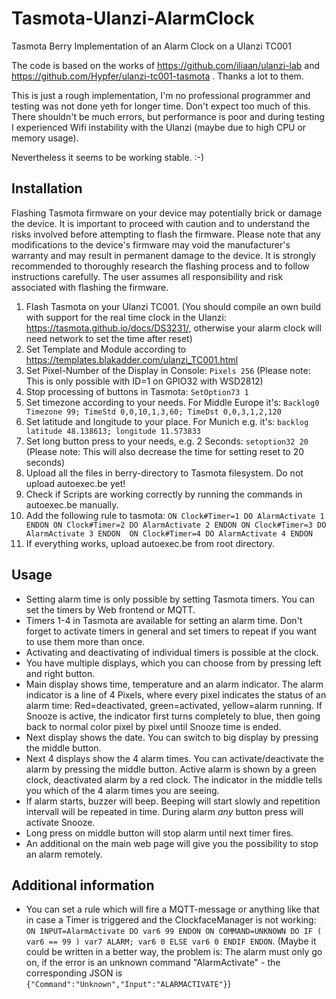 # Tasmota-Ulanzi-AlarmClock
Tasmota Berry Implementation of an Alarm Clock on a Ulanzi TC001

The code is based on the works of https://github.com/iliaan/ulanzi-lab and https://github.com/Hypfer/ulanzi-tc001-tasmota . Thanks a lot to them.

This is just a rough implementation, I'm no professional programmer and testing was not done yeth for longer time. Don't expect too much of this. There shouldn't be much errors, but performance is poor and during testing I experienced Wifi instability with the Ulanzi (maybe due to high CPU or memory usage).

Nevertheless it seems to be working stable. :-)

## Installation
Flashing Tasmota firmware on your device may potentially brick or damage the device. It is important to proceed with caution and to understand the risks involved before attempting to flash the firmware. Please note that any modifications to the device's firmware may void the manufacturer's warranty and may result in permanent damage to the device. It is strongly recommended to thoroughly research the flashing process and to follow instructions carefully. The user assumes all responsibility and risk associated with flashing the firmware.


1. Flash Tasmota on your Ulanzi TC001. (You should compile an own build with support for the real time clock in the Ulanzi: https://tasmota.github.io/docs/DS3231/, otherwise your alarm clock will need network to set the time after reset)
2. Set Template and Module according to https://templates.blakadder.com/ulanzi_TC001.html
4. Set Pixel-Number of the Display in Console: `Pixels 256` (Please note: This is only possible with ID=1 on GPIO32 with WSD2812)
5. Stop processing of buttons in Tasmota: `SetOption73 1`
6. Set timezone according to your needs. For Middle Europe it's: `Backlog0 Timezone 99; TimeStd 0,0,10,1,3,60; TimeDst 0,0,3,1,2,120`
7. Set latitude and longitude to your place. For Munich e.g. it's: `backlog latitude 48.138613; longitude 11.573833`
8. Set long button press to your needs, e.g. 2 Seconds: `setoption32 20` (Please note: This will also decrease the time for setting reset to 20 seconds)
9. Upload all the files in berry-directory to Tasmota filesystem. Do not upload autoexec.be yet!
10. Check if Scripts are working correctly by running the commands in autoexec.be manually.
11. Add the following rule to tasmota: `ON Clock#Timer=1 DO AlarmActivate 1 ENDON ON Clock#Timer=2 DO AlarmActivate 2 ENDON ON Clock#Timer=3 DO AlarmActivate 3 ENDON  ON Clock#Timer=4 DO AlarmActivate 4 ENDON ` 
12. If everything works, upload autoexec.be from root directory.



## Usage
- Setting alarm time is only possible by setting Tasmota timers. You can set the timers by Web frontend or MQTT.
- Timers 1-4 in Tasmota are available for setting an alarm time. Don't forget to activate timers in general and set timers to repeat if you want to use them more than once.
- Activating and deactivating of individual timers is possible at the clock.
- You have multiple displays, which you can choose from by pressing left and right button.
- Main display shows time, temperature and an alarm indicator. The alarm indicator is a line of 4 Pixels, where every pixel indicates the status of an alarm time: Red=deactivated, green=activated, yellow=alarm running. If Snooze is active, the indicator first turns completely to blue, then going back to normal color pixel by pixel until Snooze time is ended.
- Next display shows the date. You can switch to big display by pressing the middle button.
- Next 4 displays show the 4 alarm times. You can activate/deactivate the alarm by pressing the middle button. Active alarm is shown by a green clock, deactivated alarm by a red clock. The indicator in the middle tells you which of the 4 alarm times you are seeing.
- If alarm starts, buzzer will beep. Beeping will start slowly and repetition intervall will be repeated in time. During alarm *any* button press will activate Snooze.
- Long press on middle button will stop alarm until next timer fires.
- An additional on the main web page will give you the possibility to stop an alarm remotely.


## Additional information
- You can set a rule which will fire a MQTT-message or anything like that in case a Timer is triggered and the ClockfaceManager is not working: `ON INPUT=AlarmActivate DO var6 99 ENDON ON COMMAND=UNKNOWN DO IF ( var6 == 99 ) var7 ALARM; var6 0 ELSE var6 0 ENDIF ENDON`. (Maybe it could be written in a better way, the problem is: The alarm must only go on, if the error is an unknown command "AlarmActivate" - the corresponding JSON is `{"Command":"Unknown","Input":"ALARMACTIVATE"}`)


